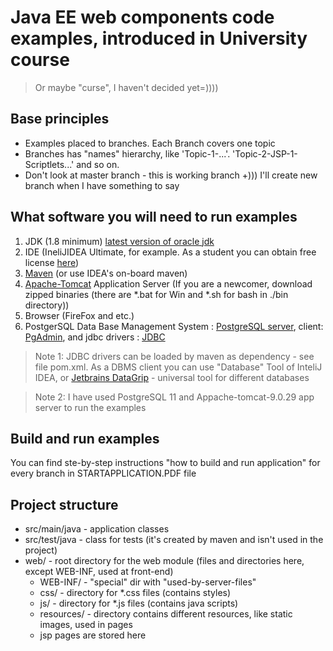 # Java EE web components code examples, introduced in University course 
>Or maybe "curse", I haven't decided yet=))))
## Base principles
- Examples placed to branches. Each Branch covers one topic
- Branches has "names" hierarchy, like 'Topic-1-...'. 'Topic-2-JSP-1-Scriptlets...' and so on. 
- Don't look at master branch - this is working branch +))) I'll create new branch when I have something to say 
## What software you will need to run examples
1. JDK (1.8 minimum) [latest version of oracle jdk](https://www.oracle.com/technetwork/java/javase/downloads/index.html)
2. IDE (IneliJIDEA Ultimate, for example. As a student you can obtain free license [here](https://www.jetbrains.com/ru-ru/community/education/)) 
3. [Maven](https://maven.apache.org) (or use IDEA's on-board maven) 
4. [Apache-Tomcat](https://tomcat.apache.org) Application Server (If you are a newcomer, download zipped binaries (there are *.bat for Win and *.sh for bash in ./bin directory))
5. Browser (FireFox and etc.)
6. PostgerSQL Data Base Management System : [PostgreSQL server](https://www.postgresql.org), client:  [PgAdmin](https://www.pgadmin.org), and jdbc drivers : [JDBC](https://jdbc.postgresql.org)
>Note 1: 
>JDBC drivers can be loaded by maven as dependency - see file pom.xml. 
>As a DBMS client you can use "Database" Tool of InteliJ IDEA, or [Jetbrains DataGrip](https://www.jetbrains.com/datagrip/) - universal tool for different databases

>Note 2: 
>I have used PostgreSQL 11 and Appache-tomcat-9.0.29 app server to run the examples
## Build and run examples
You can find ste-by-step instructions "how to build and run application" for every branch in STARTAPPLICATION.PDF file
## Project structure
- src/main/java - application classes
- src/test/java - class for tests (it's created by maven and isn't used in the project)
- web/ - root directory for the web module (files and directories here, except WEB-INF, used at front-end)
  - WEB-INF/ - "special" dir with "used-by-server-files" 
  - css/ - directory for *.css files (contains styles)
  - js/ - directory for *.js files (contains java scripts) 
  - resources/ - directory contains different resources, like static images, used in pages
  - jsp pages are stored here
